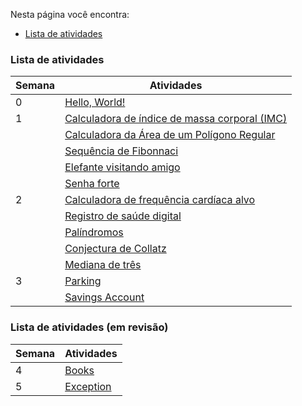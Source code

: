 Nesta página você encontra:
* [Lista de atividades](#lista-de-atividades)

### Lista de atividades

|Semana| Atividades |
|---|---|
| 0 | [Hello, World!](./00-hello) |
| 1 | [Calculadora de índice de massa corporal (IMC)](./01-imc)|
|   | [Calculadora da Área de um Polígono Regular](./02-area) |
|   | [Sequência de Fibonnaci](./03-fibonacci) |
|   | [Elefante visitando amigo](./04-elephant) |
|   | [Senha forte](./05-password) |
| 2 | [Calculadora de frequência cardíaca alvo](./06-heart) |
|   | [Registro de saúde digital](./07-health) |
|   | [Palíndromos](08-palindrome) |
|   | [Conjectura de Collatz](./09-collatz) |
|   | [Mediana de três](./10-median)  |
| 3 | [Parking](./11-parking)  |
|   | [Savings Account](./12-savings) |

### Lista de atividades (em revisão)

|Semana| Atividades |
|---|---|
| 4 | [Books](./13-books)  |
| 5 | [Exception](./14-exception/) |